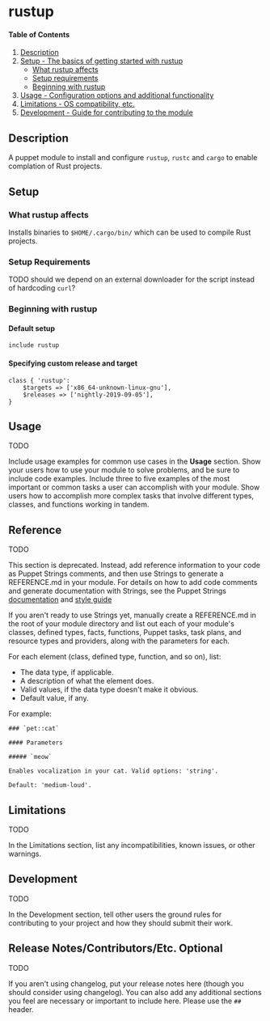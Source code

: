 # rustup

#### Table of Contents

1. [Description](#description)
2. [Setup - The basics of getting started with rustup](#setup)
    * [What rustup affects](#what-rustup-affects)
    * [Setup requirements](#setup-requirements)
    * [Beginning with rustup](#beginning-with-rustup)
3. [Usage - Configuration options and additional functionality](#usage)
4. [Limitations - OS compatibility, etc.](#limitations)
5. [Development - Guide for contributing to the module](#development)

## Description

A puppet module to install and configure `rustup`, `rustc` and `cargo` to enable complation of Rust projects.

## Setup

### What rustup affects

Installs binaries to `$HOME/.cargo/bin/` which can be used to compile Rust projects.

### Setup Requirements

TODO should we depend on an external downloader for the script instead of hardcoding `curl`?

### Beginning with rustup

#### Default setup

```puppet
include rustup
```

#### Specifying custom release and target

```puppet
class { 'rustup':
	$targets => ['x86_64-unknown-linux-gnu'],
	$releases => ['nightly-2019-09-05'],
}
```

## Usage

TODO

Include usage examples for common use cases in the **Usage** section. Show your users how to use your module to solve problems, and be sure to include code examples. Include three to five examples of the most important or common tasks a user can accomplish with your module. Show users how to accomplish more complex tasks that involve different types, classes, and functions working in tandem.

## Reference

TODO

This section is deprecated. Instead, add reference information to your code as Puppet Strings comments, and then use Strings to generate a REFERENCE.md in your module. For details on how to add code comments and generate documentation with Strings, see the Puppet Strings [documentation](https://puppet.com/docs/puppet/latest/puppet_strings.html) and [style guide](https://puppet.com/docs/puppet/latest/puppet_strings_style.html)

If you aren't ready to use Strings yet, manually create a REFERENCE.md in the root of your module directory and list out each of your module's classes, defined types, facts, functions, Puppet tasks, task plans, and resource types and providers, along with the parameters for each.

For each element (class, defined type, function, and so on), list:

  * The data type, if applicable.
  * A description of what the element does.
  * Valid values, if the data type doesn't make it obvious.
  * Default value, if any.

For example:

```
### `pet::cat`

#### Parameters

##### `meow`

Enables vocalization in your cat. Valid options: 'string'.

Default: 'medium-loud'.
```

## Limitations

TODO

In the Limitations section, list any incompatibilities, known issues, or other warnings.

## Development

TODO

In the Development section, tell other users the ground rules for contributing to your project and how they should submit their work.

## Release Notes/Contributors/Etc. **Optional**

TODO

If you aren't using changelog, put your release notes here (though you should consider using changelog). You can also add any additional sections you feel are necessary or important to include here. Please use the `## ` header.
